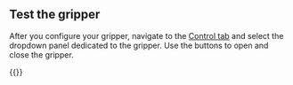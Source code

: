 ## Test the gripper

After you configure your gripper, navigate to the [Control tab](/platform/fleet/robots/#control) and select the dropdown panel dedicated to the gripper.
Use the buttons to open and close the gripper.

{{<imgproc src="/platform/build/configure/components/gripper/gripper-control-tab.png" resize="600x" declaredimensions=true alt="The gripper component in the control tab">}}
